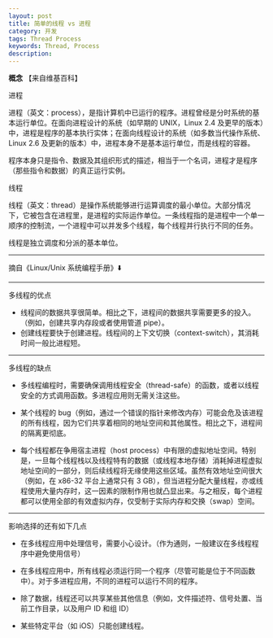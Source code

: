 ```yaml
---
layout: post
title: 简单的线程 vs 进程
category: 开发
tags: Thread Process
keywords: Thread, Process
description:
---
```


**概念** 【来自维基百科】

进程

进程（英文：process），是指计算机中已运行的程序。进程曾经是分时系统的基本运行单位。在面向进程设计的系统（如早期的 UNIX，Linux 2.4 及更早的版本）中，进程是程序的基本执行实体；在面向线程设计的系统（如多数当代操作系统、Linux 2.6 及更新的版本）中，进程本身不是基本运行单位，而是线程的容器。

程序本身只是指令、数据及其组织形式的描述，相当于一个名词，进程才是程序（那些指令和数据）的真正运行实例。

线程

线程（英文：thread）是操作系统能够进行运算调度的最小单位。大部分情况下，它被包含在进程里，是进程的实际运作单位。一条线程指的是进程中一个单一顺序的控制流，一个进程中可以并发多个线程，每个线程并行执行不同的任务。

线程是独立调度和分派的基本单位。

***

摘自《Linux/Unix 系统编程手册》⬇️

***

多线程的优点

* 线程间的数据共享很简单。相比之下，进程间的数据共享需要更多的投入。（例如，创建共享内存段或者使用管道 pipe）。
* 创建线程要快于创建进程。线程间的上下文切换（context-switch），其消耗时间一般比进程短。

***

多线程的缺点

* 多线程编程时，需要确保调用线程安全（thread-safe）的函数，或者以线程安全的方式调用函数。多进程应用则无需关注这些。

* 某个线程的 bug（例如，通过一个错误的指针来修改内存）可能会危及该进程的所有线程，因为它们共享着相同的地址空间和其他属性。相比之下，进程间的隔离更彻底。

* 每个线程都在争用宿主进程（host process）中有限的虚拟地址空间。特别是，一旦每个线程栈以及线程特有的数据（或线程本地存储）消耗掉进程虚拟地址空间的一部分，则后续线程将无缘使用这些区域。虽然有效地址空间很大（例如，在 x86-32 平台上通常只有 3 GB），但当进程分配大量线程，亦或线程使用大量内存时，这一因素的限制作用也就凸显出来。与之相反，每个进程都可以使用全部的有效虚拟内存，仅受制于实际内存和交换（swap）空间。

***

影响选择的还有如下几点

* 在多线程应用中处理信号，需要小心设计。（作为通则，一般建议在多线程程序中避免使用信号）

* 在多线程应用中，所有线程必须运行同一个程序（尽管可能是位于不同函数中）。对于多进程应用，不同的进程可以运行不同的程序。

* 除了数据，线程还可以共享某些其他信息（例如，文件描述符、信号处置、当前工作目录，以及用户 ID 和组 ID）

* 某些特定平台（如 iOS）只能创建线程。

